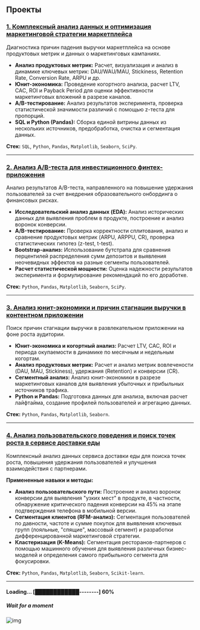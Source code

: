 ## Проекты

### [1. Комплексный анализ данных и оптимизация маркетинговой стратегии маркетплейса](./marketplace-product-analysis/)

Диагностика причин падения выручки маркетплейса на основе продуктовых метрик и данных о маркетинговых кампаниях.

- **Анализ продуктовых метрик:** Расчет, визуализация и анализ в динамике ключевых метрик: DAU/WAU/MAU, Stickiness, Retention Rate, Conversion Rate, ARPU и др.
- **Юнит-экономика:** Проведение когортного анализа, расчет LTV, CAC, ROI и Payback Period для оценки эффективности маркетинговых вложений в разрезе каналов.
- **A/B-тестирование:** Анализ результатов эксперимента, проверка статистической значимости различий с помощью z-теста для пропорций.
- **SQL и Python (Pandas):** Сборка единой витрины данных из нескольких источников, предобработка, очистка и сегментация данных.

**Стек:** `SQL`, `Python`, `Pandas`, `Matplotlib`, `Seaborn`, `SciPy`.

---

### [2. Анализ A/B-теста для инвестиционного финтех-приложения](./trading-app-abtest/)

Анализ результатов A/B-теста, направленного на повышение удержания пользователей за счет внедрения образовательного онбординга о финансовых рисках.

- **Исследовательский анализ данных (EDA):** Анализ исторических данных для выявления проблем в продукте, построение и анализ воронок конверсии.
- **A/B-тестирование:** Проверка корректности сплитования, анализ и сравнение продуктовых метрик (ARPU, ARPPU, CR), проверка статистических гипотез (z-test, t-test).
- **Bootstrap-анализ:** Использование бутстрапа для сравнения перцентилей распределения сумм депозитов и выявления неочевидных эффектов на разные сегменты пользователей.
- **Расчет статистической мощности:** Оценка надежности результатов эксперимента и формулирование рекомендаций по его доработке.

**Стек:** `Python`, `Pandas`, `Matplotlib`, `Seaborn`, `SciPy`.

---

### [3. Анализ юнит-экономики и причин стагнации выручки в контентном приложении](./entertainment-app-unit-economics/)

Поиск причин стагнации выручки в развлекательном приложении на фоне роста аудитории.

- **Юнит-экономика и когортный анализ:** Расчет LTV, CAC, ROI и периода окупаемости в динамике по месячным и недельным когортам.
- **Анализ продуктовых метрик:** Расчет и анализ метрик вовлеченoсти (DAU, MAU, Stickiness), удержания (Retention) и конверсии (CR).
- **Сегментный анализ:** Анализ юнит-экономики в разрезе маркетинговых каналов для выявления убыточных и прибыльных источников трафика.
- **Python и Pandas:** Подготовка данных для анализа, включая расчет лайфтайма, создание профилей пользователей и агрегацию данных.

**Стек:** `Python`, `Pandas`, `Matplotlib`, `Seaborn`.

---

### [4. Анализ пользовательского поведения и поиск точек роста в сервисе доставки еды](./food-delivery-growth-analysis/)

Комплексный анализ данных сервиса доставки еды для поиска точек роста, повышения удержания пользователей и улучшения взаимодействия с партнерами.

**Примененные навыки и методы:**

- **Анализ пользовательского пути:** Построение и анализ воронок конверсии для выявления "узких мест" в продукте, в частности, обнаружение критического падения конверсии на 45% на этапе подтверждения телефона в мобильной версии.
- **Сегментация клиентов (RFM-анализ):** Сегментация пользователей по давности, частоте и сумме покупок для выявления ключевых групп (лояльные, "спящие", массовый сегмент) и разработки дифференцированной маркетинговой стратегии.
- **Кластеризация (K-Means):** Сегментация ресторанов-партнеров с помощью машинного обучения для выявления различных бизнес-моделей и определения самого прибыльного сегмента для фокусировки.

**Стек:** `Python`, `Pandas`, `Matplotlib`, `Seaborn`, `Scikit-learn`.

---

#### Loading... [████████████--------] 60%

##### Wait for a moment

![img](https://media3.giphy.com/media/v1.Y2lkPTc5MGI3NjExanZpMHlveXQ4MmdsZ2tsaWQwdDhjeTV2cG93emJ4Nnp2MW83NW9weCZlcD12MV9pbnRlcm5hbF9naWZfYnlfaWQmY3Q9Zw/sSgvbe1m3n93G/200w.webp)
